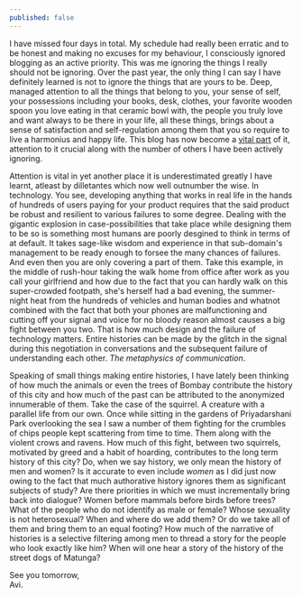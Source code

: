 ```yaml
---
published: false
---
```

I have missed four days in total. My schedule had really been erratic and to be honest and making no excuses for my behaviour, I consciously ignored blogging as an active priority. This was me ignoring the things I really should not be ignoring. Over the past year, the only thing I can say I have definitely learned is not to ignore the things that are yours to be. Deep, managed attention to all the things that belong to you, your sense of self, your possessions including your books, desk, clothes, your favorite wooden spoon you love eating in that ceramic bowl with, the people you truly love and want always to be there in your life, all these things, brings about a sense of satisfaction and self-regulation among them that you so require to live a harmonius and happy life. This blog has now become a [vital part](http://www.willwilkinson.net/flybottle/2014/01/23/old-school-blogging/ "Old School Blogging") of it, attention to it crucial along with the number of others I have been actively ignoring. 

Attention is vital in yet another place it is underestimated greatly I have learnt, atleast by dilletantes which now well outnumber the wise. In technology. You see, developing anything that works in real life in the hands of hundreds of users paying for your product requires that the said product be robust and resilient to various failures to some degree. Dealing with the gigantic explosion in case-possibilities that take place while designing them to be so is something most humans are poorly desgined to think in terms of at default. It takes sage-like wisdom and experience in that sub-domain's management to be ready enough to forsee the many chances of failures. And even then you are only covering a part of them. Take this example, in the middle of rush-hour taking the walk home from office after work as you call your girlfriend and how due to the fact that you can hardly walk on this super-crowded footpath, she's herself had a bad evening, the summer-night heat from the hundreds of vehicles and human bodies and whatnot combined with the fact that both your phones are malfunctioning and cutting off your signal and voice for no bloody reason almost causes a big fight between you two. That is how much design and the failure of technology matters. Entire histories can be made by the glitch in the signal during this negotiation in conversations and the subsequent failure of understanding each other. _The metaphysics of communication_. 

Speaking of small things making entire histories, I have lately been thinking of how much the animals or even the trees of Bombay contribute the history of this city and how much of the past can be attributed to the anonymized innumerable of them. Take the case of the squirrel. A creature with a parallel life from our own. Once while sitting in the gardens of Priyadarshani Park overlooking the sea I saw a number of them fighting for the crumbles of chips people kept scattering from time to time. Them along with the violent crows and ravens. How much of this fight, between two squirrels, motivated by greed and a habit of hoarding, contributes to the long term history of this city? Do, when we say history, we only mean the history of men and women? Is it accurate to even include _women_ as I did just now owing to the fact that much authorative history ignores them as significant subjects of study? Are there priorities in which we must incrementally bring back into dialogue? Women before mammals before birds before trees? What of the people who do not identify as male or female? Whose sexuality is not heterosexual? When and where do we add them? Or do we take all of them and bring them to an equal footing? How much of the narrative of histories is a selective filtering among men to thread a story for the people who look exactly like him? When will one hear a story of the history of the street dogs of Matunga?

See you tomorrow,  
Avi.


